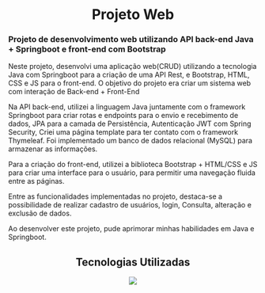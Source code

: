 <h1 align="center">Projeto Web</h1>
<h3>Projeto de desenvolvimento web utilizando API back-end Java + Springboot e front-end com Bootstrap</h3>

Neste projeto, desenvolvi uma aplicação web(CRUD) utilizando a tecnologia Java com Springboot para a criação de uma API Rest, e Bootstrap, HTML, CSS e JS para o front-end. O objetivo do projeto era criar um sistema web com interação de Back-end + Front-End

Na API back-end, utilizei a linguagem Java juntamente com o framework Springboot para criar rotas e endpoints para o envio e recebimento de dados, JPA para a camada de Persistência, Autenticação JWT com Spring Security, Criei uma página template para ter contato com o framework Thymeleaf. Foi implementado um banco de dados relacional (MySQL) para armazenar as informações.

Para a criação do front-end, utilizei a biblioteca Bootstrap + HTML/CSS e JS para criar uma interface para o usuário, para permitir uma navegação fluida entre as páginas.

Entre as funcionalidades implementadas no projeto, destaca-se a possibilidade de realizar cadastro de usuários, login, Consulta, alteração e exclusão de dados.

Ao desenvolver este projeto, pude aprimorar minhas habilidades em Java e Springboot.


<h2 align="center">Tecnologias Utilizadas</h2>
<p align="center">
  <a href="https://skillicons.dev">
    <img src="https://skillicons.dev/icons?i=js,html,css,spring,java,postman,eclipse,vscode" />
  </a>
</p>

